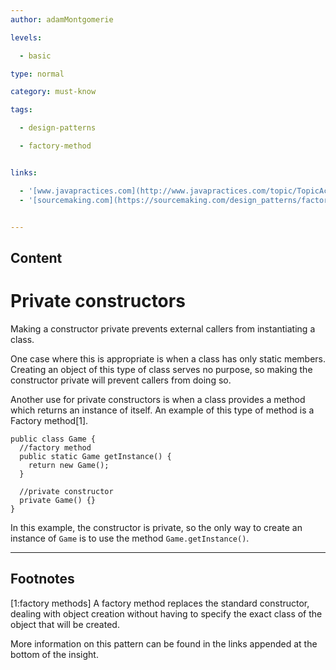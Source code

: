 ```yaml
---
author: adamMontgomerie

levels:

  - basic

type: normal

category: must-know

tags:

  - design-patterns

  - factory-method


links:

  - '[www.javapractices.com](http://www.javapractices.com/topic/TopicAction.do?Id=40){website}'
  - '[sourcemaking.com](https://sourcemaking.com/design_patterns/factory_method){website}'


---
```

## Content
# Private constructors

Making a constructor private prevents external callers from instantiating a class. 

One case where this is appropriate is when a class has only static members. Creating an object of this type of class serves no purpose, so making the constructor private will prevent callers from doing so.

Another use for private constructors is when  a class provides a method which returns an instance of itself. An example of this type of method is a Factory method[1].

```
public class Game {
  //factory method
  public static Game getInstance() {
    return new Game();
  }

  //private constructor
  private Game() {}
}
```
In this example, the constructor is private, so the only way to create an instance of `Game` is to use the method `Game.getInstance()`.

---
## Footnotes
[1:factory methods]
A factory method replaces the standard constructor, dealing with object creation without having to specify the exact class of the object that will be created. 

More information on this pattern can be found in the links appended at the bottom of the insight.
